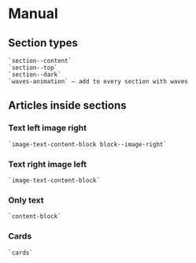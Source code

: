 # Manual

## Section types
    `section--content` 
    `section--top`
    `section--dark`
    `waves-animation` – add to every section with waves
## Articles inside sections
### Text left image right
    `image-text-content-block block--image-right`
### Text right image left
    `image-text-content-block`
### Only text
    `content-block`
### Cards
    `cards`


